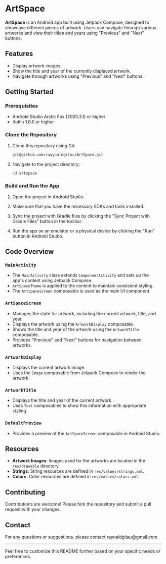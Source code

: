 # ArtSpace

**ArtSpace** is an Android app built using Jetpack Compose, designed to showcase different pieces of artwork. Users can navigate through various artworks and view their titles and years using "Previous" and "Next" buttons.

## Features

- Display artwork images.
- Show the title and year of the currently displayed artwork.
- Navigate through artworks using "Previous" and "Next" buttons.

## Getting Started

### Prerequisites

- Android Studio Arctic Fox (2020.3.1) or higher
- Kotlin 1.6.0 or higher

### Clone the Repository

1. Clone this repository using Git:
   ```bash
   git@github.com:rayynaldgitau/ArtSpace.git
   ```

2. Navigate to the project directory:
   ```bash
   cd artspace
   ```

### Build and Run the App

1. Open the project in Android Studio.

2. Make sure that you have the necessary SDKs and tools installed.

3. Sync the project with Gradle files by clicking the "Sync Project with Gradle Files" button in the toolbar.

4. Run the app on an emulator or a physical device by clicking the "Run" button in Android Studio.

## Code Overview

### `MainActivity`

- The `MainActivity` class extends `ComponentActivity` and sets up the app's content using Jetpack Compose.
- `ArtSpaceTheme` is applied to the content to maintain consistent styling.
- The `ArtSpaceScreen` composable is used as the main UI component.

### `ArtSpaceScreen`

- Manages the state for artwork, including the current artwork, title, and year.
- Displays the artwork using the `ArtworkDisplay` composable.
- Shows the title and year of the artwork using the `ArtworkTitle` composable.
- Provides "Previous" and "Next" buttons for navigation between artworks.

### `ArtworkDisplay`

- Displays the current artwork image.
- Uses the `Image` composable from Jetpack Compose to render the artwork.

### `ArtworkTitle`

- Displays the title and year of the current artwork.
- Uses `Text` composables to show this information with appropriate styling.

### `DefaultPreview`

- Provides a preview of the `ArtSpaceScreen` composable in Android Studio.

## Resources

- **Artwork Images**: Images used for the artworks are located in the `res/drawable` directory.
- **Strings**: String resources are defined in `res/values/strings.xml`.
- **Colors**: Color resources are defined in `res/values/colors.xml`.

## Contributing

Contributions are welcome! Please fork the repository and submit a pull request with your changes.


## Contact

For any questions or suggestions, please contact [raynaldgitau@gmail.com](raynaldgitau@gmail.com).

---

Feel free to customize this README further based on your specific needs or preferences.
